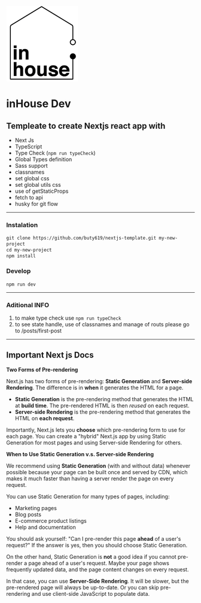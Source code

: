 ![inhouse_logo](/public/images/inHouse.png)

# inHouse Dev

## Templeate to create Nextjs react app with

- Next Js
- TypeScript
- Type Check (`npm run typeCheck`)
- Global Types definition
- Sass support
- classnames
- set global css
- set global utils css
- use of getStaticProps
- fetch to api
- husky for git flow

---

### Instalation

```
git clone https://github.com/buty619/nextjs-template.git my-new-project
cd my-new-project
npm install
```

### Develop

```
npm run dev
```

---

### Aditional INFO

1. to make type check use `npm run typeCheck`
2. to see state handle, use of classnames and manage of routs please go to /posts/first-post

---

## Important Next js Docs

**Two Forms of Pre-rendering**

Next.js has two forms of pre-rendering: **Static Generation** and **Server-side Rendering**. The difference is in **when** it generates the HTML for a page.

- **Static Generation** is the pre-rendering method that generates the HTML at **build time**. The pre-rendered HTML is then _reused_ on each request.
- **Server-side Rendering** is the pre-rendering method that generates the HTML on **each request**.

Importantly, Next.js lets you **choose** which pre-rendering form to use for each page. You can create a "hybrid" Next.js app by using Static Generation for most pages and using Server-side Rendering for others.

**When to Use Static Generation v.s. Server-side Rendering**

We recommend using **Static Generation** (with and without data) whenever possible because your page can be built once and served by CDN, which makes it much faster than having a server render the page on every request.

You can use Static Generation for many types of pages, including:

- Marketing pages
- Blog posts
- E-commerce product listings
- Help and documentation

You should ask yourself: "Can I pre-render this page **ahead** of a user's request?" If the answer is yes, then you should choose Static Generation.

On the other hand, Static Generation is **not** a good idea if you cannot pre-render a page ahead of a user's request. Maybe your page shows frequently updated data, and the page content changes on every request.

In that case, you can use **Server-Side Rendering**. It will be slower, but the pre-rendered page will always be up-to-date. Or you can skip pre-rendering and use client-side JavaScript to populate data.
